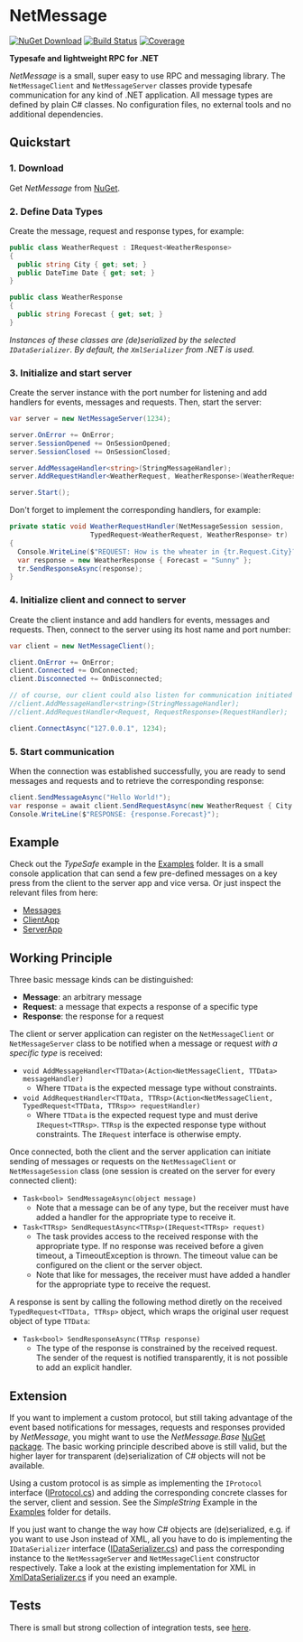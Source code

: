 # NetMessage<br>
[![NuGet Download](https://img.shields.io/nuget/v/NetMessage.svg?style=flat)](https://www.nuget.org/packages/NetMessage/)
[![Build Status](https://img.shields.io/azure-devops/build/tsharpsoftware/netmessage/1/main)](https://tsharpsoftware.visualstudio.com/NetMessage/_build/latest?definitionId=1&branchName=main&view=codecoverage-tab)
[![Coverage](https://img.shields.io/azure-devops/coverage/tsharpsoftware/netmessage/1/main)](https://tsharpsoftware.visualstudio.com/NetMessage/_build/latest?definitionId=1&branchName=main&view=codecoverage-tab)

**Typesafe and lightweight RPC for .NET**

*NetMessage* is a small, super easy to use RPC and messaging library. The `NetMessageClient` and `NetMessageServer` classes
provide typesafe communication for any kind of .NET application. All message types are defined by plain C# classes. No
configuration files, no external tools and no additional dependencies.


## Quickstart

### 1. Download
Get *NetMessage* from [NuGet](https://www.nuget.org/packages/NetMessage/ "NetMessage on NuGet.org").


### 2. Define Data Types
Create the message, request and response types, for example:

```cs
public class WeatherRequest : IRequest<WeatherResponse>
{
  public string City { get; set; }
  public DateTime Date { get; set; }
}

public class WeatherResponse
{
  public string Forecast { get; set; }
} 
```

*Instances of these classes are (de)serialized by the selected `IDataSerializer`. By default, the `XmlSerializer` from
.NET is used.*

### 3. Initialize and start server
Create the server instance with the port number for listening and add handlers for events, messages and requests.
Then, start the server:

```cs
var server = new NetMessageServer(1234);

server.OnError += OnError;
server.SessionOpened += OnSessionOpened;
server.SessionClosed += OnSessionClosed;

server.AddMessageHandler<string>(StringMessageHandler);
server.AddRequestHandler<WeatherRequest, WeatherResponse>(WeatherRequestHandler);

server.Start();
```

Don't forget to implement the corresponding handlers, for example:

```cs
private static void WeatherRequestHandler(NetMessageSession session, 
                    TypedRequest<WeatherRequest, WeatherResponse> tr)
{
  Console.WriteLine($"REQUEST: How is the wheater in {tr.Request.City}?");
  var response = new WeatherResponse { Forecast = "Sunny" };
  tr.SendResponseAsync(response);
}
```

### 4. Initialize client and connect to server
Create the client instance and add handlers for events, messages and requests.
Then, connect to the server using its host name and port number:

```cs
var client = new NetMessageClient();

client.OnError += OnError;
client.Connected += OnConnected;
client.Disconnected += OnDisconnected;

// of course, our client could also listen for communication initiated by the server
//client.AddMessageHandler<string>(StringMessageHandler);
//client.AddRequestHandler<Request, RequestResponse>(RequestHandler);

client.ConnectAsync("127.0.0.1", 1234);
```

### 5. Start communication
When the connection was established successfully, you are ready to send messages and requests and to retrieve the
corresponding response:

```cs
client.SendMessageAsync("Hello World!");
var response = await client.SendRequestAsync(new WeatherRequest { City = "Bonn" });
Console.WriteLine($"RESPONSE: {response.Forecast}");
```

## Example
Check out the *TypeSafe* example in the [Examples](https://github.com/till-f/NetMessage/tree/main/Examples) folder.
It is a small console application that can send a few pre-defined messages on a key press from the client to the
server app and vice versa. Or just inspect the relevant files from here:

* [Messages](Examples/TypeSafe/Messages.cs)
* [ClientApp](Examples/TypeSafe.Client/NetMessageClientApp.cs)
* [ServerApp](Examples/TypeSafe.Server/NetMessageServerApp.cs)


## Working Principle
Three basic message kinds can be distinguished:

* **Message**: an arbitrary message
* **Request**: a message that expects a response of a specific type
* **Response**: the response for a request

The client or server application can register on the `NetMessageClient` or `NetMessageServer` class to be notified when
a message or request *with a specific type* is received:

* `void AddMessageHandler<TTData>(Action<NetMessageClient, TTData> messageHandler)`
  * Where `TTData` is the expected message type without constraints.
* `void AddRequestHandler<TTData, TTRsp>(Action<NetMessageClient, TypedRequest<TTData, TTRsp>> requestHandler)`
  * Where `TTData` is the expected request type and must derive `IRequest<TTRsp>`. `TTRsp` is the expected response type without 
    constraints. The `IRequest` interface is otherwise empty.

Once connected, both the client and the server application can initiate sending of messages or requests on the
`NetMessageClient` or `NetMessageSession` class (one session is created on the server for every connected client):

* `Task<bool> SendMessageAsync(object message)`
  * Note that a message can be of any type, but the receiver must have added a handler for the appropriate type to receive it.
* `Task<TTRsp> SendRequestAsync<TTRsp>(IRequest<TTRsp> request)`
  * The task provides access to the received response with the appropriate type. If no response was received before a given
    timeout, a TimeoutException is thrown. The timeout value can be configured on the client or the server object.
  * Note that like for messages, the receiver must have added a handler for the appropriate type to receive the request.

A response is sent by calling the following method diretly on the received `TypedRequest<TTData, TTRsp>` object, which wraps
the original user request object of type `TTData`:

* `Task<bool> SendResponseAsync(TTRsp response)`
  * The type of the response is constrained by the received request. The sender of the request is notified transparently,
    it is not possible to add an explicit handler.


## Extension
If you want to implement a custom protocol, but still taking advantage of the event based notifications for messages, requests
and responses provided by *NetMessage*, you might want to use the *NetMessage.Base* [NuGet package](https://www.nuget.org/packages/NetMessage.Base "NetMessage.Base on NuGet.org").
The basic working principle described above is still valid, but the higher layer for transparent (de)serialization
of C# objects will not be available.

Using a custom protocol is as simple as implementing the `IProtocol` interface ([IProtocol.cs](NetMessage.Base/IProtocol.cs))
and adding the corresponding concrete classes for the server, client and session. See the *SimpleString* Example in the
[Examples](https://github.com/till-f/NetMessage/tree/main/Examples) folder for details.

If you just want to change the way how C# objects are (de)serialized, e.g. if you want to use Json instead of XML, all you have to do
is implementing the `IDataSerializer` interface ([IDataSerializer.cs](NetMessage/IDataSerializer.cs)) and pass the
corresponding instance to the `NetMessageServer` and `NetMessageClient` constructor respectively. Take a look at the existing
implementation for XML in [XmlDataSerializer.cs](NetMessage/XmlDataSerializer.cs) if you need an example.


## Tests
There is small but strong collection of integration tests, see [here](https://github.com/till-f/NetMessage/tree/main/Tests).
